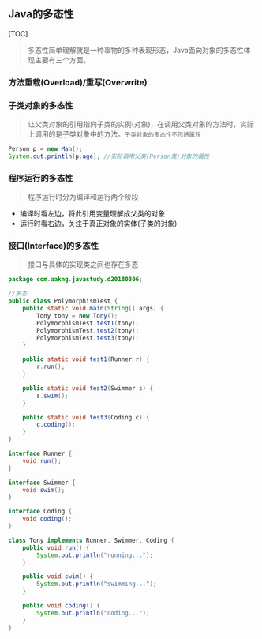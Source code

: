 ## Java的多态性

[TOC]

> 多态性简单理解就是一种事物的多种表现形态，Java面向对象的多态性体现主要有三个方面。

### 方法重载(Overload)/重写(Overwrite)

### 子类对象的多态性

> 让父类对象的引用指向子类的实例(对象)，在调用父类对象的方法时，实际上调用的是子类对象中的方法。`子类对象的多态性不包括属性`

```java
Person p = new Man();
System.out.println(p.age); //实际调用父类(Person类)对象的属性

```

### 程序运行的多态性

> 程序运行时分为编译和运行两个阶段

- 编译时看左边，将此引用变量理解成父类的对象
- 运行时看右边，关注于真正对象的实体(子类的对象)

### 接口(Interface)的多态性
> 接口与具体的实现类之间也存在多态
```java
package com.aakng.javastudy.d20180306;

//多态
public class PolymorphismTest {
    public static void main(String[] args) {
        Tony tony = new Tony();
        PolymorphismTest.test1(tony);
        PolymorphismTest.test2(tony);
        PolymorphismTest.test3(tony);
    }

    public static void test1(Runner r) {
        r.run();
    }

    public static void test2(Swimmer s) {
        s.swim();
    }

    public static void test3(Coding c) {
        c.coding();
    }
}

interface Runner {
    void run();
}

interface Swimmer {
    void swim();
}

interface Coding {
    void coding();
}

class Tony implements Runner, Swimmer, Coding {
    public void run() {
        System.out.println("running...");
    }

    public void swim() {
        System.out.println("swimming...");
    }

    public void coding() {
        System.out.println("coding...");
    }
}
```